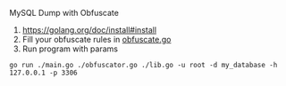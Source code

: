 MySQL Dump with Obfuscate

1. https://golang.org/doc/install#install
2. Fill your obfuscate rules in [obfuscate.go](https://github.com/github/hubot/blob/master/obfuscate.go) 
3. Run program with params
```
go run ./main.go ./obfuscator.go ./lib.go -u root -d my_database -h 127.0.0.1 -p 3306
```